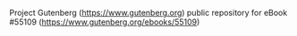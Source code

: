 Project Gutenberg (https://www.gutenberg.org) public repository for
eBook #55109 (https://www.gutenberg.org/ebooks/55109)
